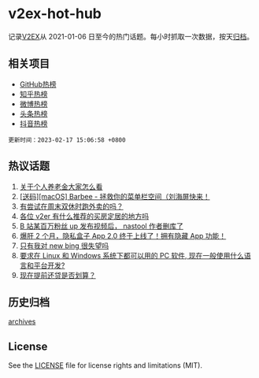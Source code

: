 # v2ex-hot-hub

 记录[V2EX](https://www.v2ex.com/)从 2021-01-06 日至今的热门话题。每小时抓取一次数据，按天[归档](archives)。
 
 ## 相关项目

- [GitHub热榜](https://github.com/lonnyzhang423/github-hot-hub)
- [知乎热榜](https://github.com/lonnyzhang423/zhihu-hot-hub)
- [微博热榜](https://github.com/lonnyzhang423/weibo-hot-hub)
- [头条热榜](https://github.com/lonnyzhang423/toutiao-hot-hub)
- [抖音热榜](https://github.com/lonnyzhang423/douyin-hot-hub)


 `更新时间：2023-02-17 15:06:58 +0800`

## 热议话题

1. [关于个人养老金大家怎么看](https://www.v2ex.com/t/916854)
1. [[送码][macOS] Barbee - 拯救你的菜单栏空间（刘海屏快来！](https://www.v2ex.com/t/916801)
1. [有尝试在周末双休时跑外卖的吗？](https://www.v2ex.com/t/916683)
1. [各位 v2er 有什么推荐的买房定居的地方吗](https://www.v2ex.com/t/916857)
1. [B 站某百万粉丝 up 发布视频后， nastool 作者删库了](https://www.v2ex.com/t/916890)
1. [爆肝 2 个月，隐私盒子 App 2.0 终于上线了！拥有隐藏 App 功能！](https://www.v2ex.com/t/916821)
1. [只有我对 new bing 很失望吗](https://www.v2ex.com/t/916804)
1. [要求在 Linux 和 Windows 系统下都可以用的 PC 软件, 现在一般使用什么语言和平台开发?](https://www.v2ex.com/t/916679)
1. [现在提前还贷是否划算？](https://www.v2ex.com/t/916834)

## 历史归档

[archives](archives)

## License

See the [LICENSE](LICENSE) file for license rights and limitations (MIT).
